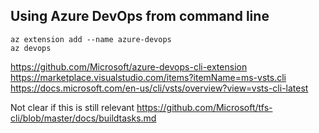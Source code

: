## Using Azure DevOps from command line


```
az extension add --name azure-devops
az devops
```
https://github.com/Microsoft/azure-devops-cli-extension
https://marketplace.visualstudio.com/items?itemName=ms-vsts.cli
https://docs.microsoft.com/en-us/cli/vsts/overview?view=vsts-cli-latest


Not clear if this is still relevant
https://github.com/Microsoft/tfs-cli/blob/master/docs/buildtasks.md
